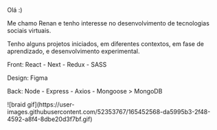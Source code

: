 Olá :)                                                                                                                      


Me chamo Renan e tenho interesse no desenvolvimento de tecnologias sociais virtuais.

Tenho alguns projetos iniciados, em diferentes contextos, em fase de aprendizado, e desenvolvimento experimental.

Front: React - Next - Redux - SASS 

Design: Figma

Back: Node - Express - Axios - Mongoose > MongoDB  
<div id="header" align="unset">
   ![braid gif](https://user-images.githubusercontent.com/52353767/165452568-da5995b3-2f48-4592-a8f4-8dbe20d3f7bf.gif)
</div>                                     																																															  
                                                            

